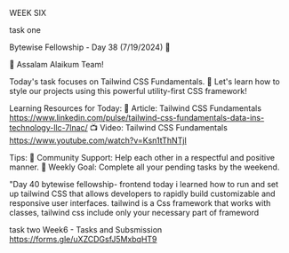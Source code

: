 WEEK SIX 

task one

Bytewise Fellowship - Day 38 (7/19/2024) 🌟

👋 Assalam Alaikum Team!

Today's task focuses on Tailwind CSS Fundamentals. 🚀 Let's learn how to style our projects using this powerful utility-first CSS framework!

Learning Resources for Today:
📖 Article: Tailwind CSS Fundamentals 
https://www.linkedin.com/pulse/tailwind-css-fundamentals-data-ins-technology-llc-7lnac/
📺 Video: Tailwind CSS Fundamentals
https://www.youtube.com/watch?v=Ksn1tThNTjI

Tips:
🤝 Community Support: Help each other in a respectful and positive manner.
🎯 Weekly Goal: Complete all your pending tasks by the weekend.

"Day 40 bytewise fellowship- frontend
today i learned  how to run and set up tailwind CSS
that allows developers to rapidly build customizable and responsive user interfaces.
tailwind is a Css framework that works with classes, tailwind css include only your necessary part of frameword


task two
Week6 - Tasks and Subsmission
https://forms.gle/uXZCDGsfJ5MxbqHT9